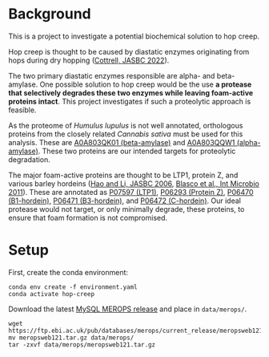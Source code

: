 <h1>Background</h1>

This is a project to investigate a potential biochemical solution to hop creep.

Hop creep is thought to be caused by diastatic enzymes originating from hops during dry hopping ([Cottrell, JASBC 2022](https://www.tandfonline.com/doi/full/10.1080/03610470.2022.2084327)).

The two primary diastatic enzymes responsible are alpha- and beta-amylase. One possible solution to hop creep would be the use **a protease that selectively degrades these two enzymes while leaving foam-active proteins intact**. This project investigates if such a proteolytic approach is feasible.  

As the proteome of <em>Humulus lupulus</em> is not well annotated, orthologous proteins from the closely related <em>Cannabis sativa</em> must be used for this analysis. These are [A0A803QK01 (beta-amylase)](https://www.uniprot.org/uniprotkb/A0A803QK01/entry) and [A0A803QQW1 (alpha-amylase)](https://www.uniprot.org/uniprotkb/A0A803QQW1/entry). These two proteins are our intended targets for proteolytic degradation.

The major foam-active proteins are thought to be LTP1, protein Z, and various barley hordeins ([Hao and Li, JASBC 2006](https://www.tandfonline.com/doi/abs/10.1094/ASBCJ-64-0166), [Blasco et al., Int Microbio 2011](https://diposit.ub.edu/dspace/bitstream/2445/55044/1/614976.pdf)). These are annotated as [P07597 (LTP1)](https://www.uniprot.org/uniprotkb/P07597/entry), [P06293 (Protein Z)](https://www.uniprot.org/uniprotkb/P06293/entry), [P06470 (B1-hordein)](https://www.uniprot.org/uniprotkb/P06470/entry), [P06471 (B3-hordein)](https://www.uniprot.org/uniprotkb/P06471/entry), and [P06472 (C-hordein)](https://www.uniprot.org/uniprotkb/P06472/entry). Our ideal protease would not target, or only minimally degrade, these proteins, to ensure that foam formation is not compromised.

<h1>Setup</h1>

First, create the conda environment:

    conda env create -f environment.yaml
    conda activate hop-creep

Download the latest [MySQL MEROPS release](https://ftp.ebi.ac.uk/pub/databases/merops/current_release/meropsweb121.tar.gz) and place in `data/merops/`.

    wget https://ftp.ebi.ac.uk/pub/databases/merops/current_release/meropsweb121.tar.gz
    mv meropsweb121.tar.gz data/merops/
    tar -zxvf data/merops/meropsweb121.tar.gz






